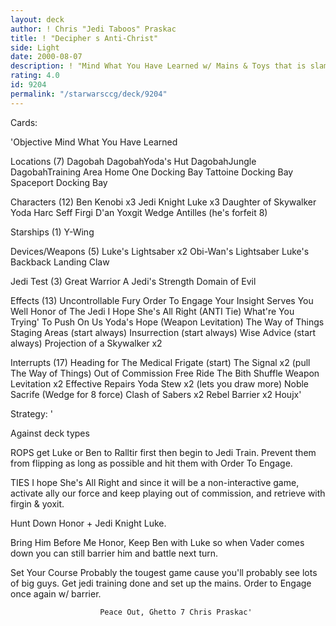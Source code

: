 ```yaml
---
layout: deck
author: ! Chris "Jedi Taboos" Praskac
title: ! "Decipher s Anti-Christ"
side: Light
date: 2000-08-07
description: ! "Mind What You Have Learned w/ Mains & Toys that is slammin."
rating: 4.0
id: 9204
permalink: "/starwarsccg/deck/9204"
---
```

Cards: 

'Objective
Mind What You Have Learned

Locations (7)
Dagobah
DagobahYoda's Hut
DagobahJungle
DagobahTraining Area
Home One Docking Bay
Tattoine Docking Bay
Spaceport Docking Bay

Characters (12)
Ben Kenobi x3
Jedi Knight Luke x3
Daughter of Skywalker
Yoda
Harc Seff
Firgi D'an
Yoxgit
Wedge Antilles (he's forfeit 8)

Starships (1)
Y-Wing

Devices/Weapons (5)
Luke's Lightsaber x2
Obi-Wan's Lightsaber
Luke's Backback
Landing Claw

Jedi Test (3)
Great Warrior
A Jedi's Strength
Domain of Evil

Effects (13)
Uncontrollable Fury
Order To Engage
Your Insight Serves You Well
Honor of The Jedi
I Hope She's All Right (ANTI Tie)
What're You Trying' To Push On Us
Yoda's Hope (Weapon Levitation)
The Way of Things
Staging Areas (start always)
Insurrection (start always)
Wise Advice (start always)
Projection of a Skywalker x2

Interrupts (17)
Heading for The Medical Frigate (start)
The Signal x2 (pull The Way of Things)
Out of Commission
Free Ride
The Bith Shuffle
Weapon Levitation x2 Effective Repairs
Yoda Stew x2 (lets you draw more)
Noble Sacrife (Wedge for 8 force)
Clash of Sabers x2
Rebel Barrier x2
Houjx'

Strategy: '

Against deck types

ROPS get Luke or Ben to Ralltir first then begin to Jedi Train.  Prevent them from flipping as
long as possible and hit them with Order To Engage.

TIES I hope She's All Right and since it will be a non-interactive game, activate ally our force
and keep playing out of commission, and retrieve with firgin & yoxit.

Hunt Down Honor + Jedi Knight Luke.

Bring Him Before Me Honor, Keep Ben with Luke so when Vader comes down you can still barrier him and battle next turn.

Set Your Course Probably the tougest game cause you'll probably see lots of big guys.  Get jedi training done and set up the mains.  Order to Engage once again w/ barrier.

						Peace Out, Ghetto 7 Chris Praskac'
